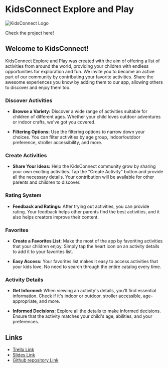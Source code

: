 # KidsConnect Explore and Play 

![KidsConnect Logo](/kidsconnect-client/src/assets/logo2.png)

Check the project here!

## Welcome to KidsConnect!

KidsConnect Explore and Play was created with the aim of offering a list of activities from around the world, providing your children with endless opportunities for exploration and fun. We invite you to become an active part of our community by contributing your favorite activities. Share the awesome experiences you know by adding them to our app, allowing others to discover and enjoy them too.

### Discover Activities

- **Browse a Variety:** Discover a wide range of activities suitable for children of different ages. Whether your child loves outdoor adventures or indoor crafts, we've got you covered.

- **Filtering Options:** Use the filtering options to narrow down your choices. You can filter activities by age group, indoor/outdoor preference, stroller accessibility, and more.

### Create Activities

- **Share Your Ideas:** Help the KidsConnect community grow by sharing your own exciting activities. Tap the "Create Activity" button and provide all the necessary details. Your contribution will be available for other parents and children to discover.

### Rating System

- **Feedback and Ratings:** After trying out activities, you can provide rating. Your feedback helps other parents find the best activities, and it also helps creators improve their content.

### Favorites

- **Create a Favorites List:** Make the most of the app by favoriting activities that your children enjoy. Simply tap the heart icon on an activity details to add it to your favorites list.

- **Easy Access:** Your favorites list makes it easy to access activities that your kids love. No need to search through the entire catalog every time.

### Activity Details

- **Get Informed:** When viewing an activity's details, you'll find essential information. Check if it's indoor or outdoor, stroller accessible, age-appropriate, and more.

- **Informed Decisions:** Explore all the details to make informed decisions. Ensure that the activity matches your child's age, abilities, and your preferences.

## Links
- [Trello Link](https://trello.com/b/Dg8I4y1C/kidsconnect-explore-play)
- [Slides Link]()
- [Github repository Link](https://github.com/Ironhack-Final-Project-KidsApp) 
